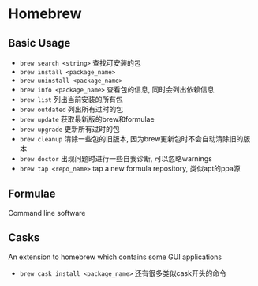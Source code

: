 # Homebrew

## Basic Usage
* `brew search <string>` 查找可安装的包
* `brew install <package_name>` 
* `brew uninstall <package_name>` 
* `brew info <package_name>` 查看包的信息, 同时会列出依赖信息
* `brew list` 列出当前安装的所有包
* `brew outdated` 列出所有过时的包
* `brew update` 获取最新版的brew和formulae
* `brew upgrade` 更新所有过时的包
* `brew cleanup` 清除一些包的旧版本, 因为brew更新包时不会自动清除旧的版本
* `brew doctor` 出现问题时进行一些自我诊断, 可以忽略warnings
* `brew tap <repo_name>` tap a new formula repository, 类似apt的ppa源

## Formulae
Command line software

## Casks
An extension to homebrew which contains some GUI applications

* `brew cask install <package_name>` 还有很多类似cask开头的命令
